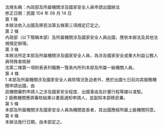 法規名稱：內政部及所屬機關涉及國家安全人員申請出國辦法  
修正日期：民國 104 年 08 月 14 日  
第 1 條  
本辦法依入出國及移民法第五條第三項規定訂定之。  
第 2 條  
內政部（以下簡稱本部）及所屬機關涉及國家安全人員出國，應依本辦法及其他法規規定辦理。  
第 3 條  
本辦法所定本部及所屬機關涉及國家安全人員，為涉及國家安全或重大利益公務人員特殊查核辦  
法第二條第一項附表表列職務一覽表內所列本部及所屬一級機關人員。  
第 4 條  
1 本部及所屬機關涉及國家安全人員除情況急迫者外，應於出國七日前向其服務機關申請出國，由  
該機關審酌申請人之涉及國家安全程度、出國事由及計畫行程等據以准駁。  
2 服務機關應將審核結果以書面通知申請人，並副知本部移民署。  
第 5 條  
本部及所屬機關涉及國家安全人員為機關首長者，其出國應經所屬上級機關同意。  
第 6 條  
本辦法施行日期，由本部定之。  


